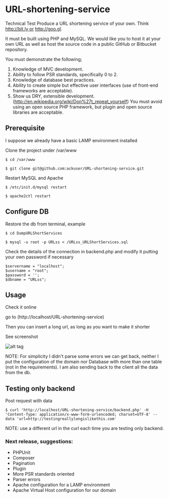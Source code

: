 # URL-shortening-service
Technical Test
Produce a URL shortening service of your own. Think http://bit.ly or http://goo.gl.

It must be built using PHP and MySQL. We would like you to host it at your own URL as well as host the source code in a public GitHub or Bitbucket repository.

You must demonstrate the following;
1. Knowledge of MVC development.
2. Ability to follow PSR standards, specifically 0 to 2.
3. Knowledge of database best practices.
4. Ability to create simple but effective user interfaces (use of front-end frameworks are acceptable).
5. Show us DRY, extensible development. (http://en.wikipedia.org/wiki/Don%27t_repeat_yourself)
You must avoid using an open source PHP framework, but plugin and open source libraries are acceptable.

## Prerequisite

I suppose we already have a basic LAMP environment installed

Clone the project under /var/www

```
$ cd /var/www
```
```
$ git clone git@github.com:ackuser/URL-shortening-service.git
```

Restart MySQL and Apache

```
$ /etc/init.d/mysql restart
```
```
$ apache2ctl restart
```

## Configure DB

Restore the db from terminal, example

```
$ cd DumpURLShortServices
```
```
$ mysql -u root -p URLss < /URLss_URLShortServices.sql
```

Check the details of the connection in backend.php and modify it putting your own password if necessary

```
$servername = "localhost";
$username = "root";
$password = '';
$dbname = "URLss";
```
## Usage

Check it online

go to (http://localhost/URL-shortening-service)

Then you can insert a long url, as long as you want to make it shorter

See screenshot

![alt tag](https://raw.github.com/ackuser/URL-shortening-service/blob/master/shortener.png)


NOTE: For simplicity I didn't parse some errors we can get back, neither I put the configuration of the domain nor Database with more than one table (not in the requirements). I am also sending back to the client all the
data from the db.


## Testing only backend

Post request with data

```
$ curl 'http://localhost/URL-shortening-service/backend.php' -H 'Content-Type: application/x-www-form-urlencoded; charset=UTF-8' --data 'url=http://testingreallylongislikethis.com'
```

NOTE: use a different url in the curl each time you are testing only backend.


### Next release, suggestions:

* PHPUnit
* Composer
* Pagination
* Plugin
* More PSR standards oriented
* Parser errors
* Apache configuration for a LAMP environment
* Apache Virtual Host configuration for our domain
